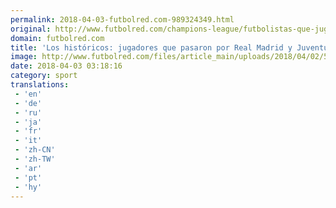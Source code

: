 ```yaml
---
permalink: 2018-04-03-futbolred.com-989324349.html
original: http://www.futbolred.com/champions-league/futbolistas-que-jugaron-en-real-madrid-y-juventus-82983
domain: futbolred.com
title: 'Los históricos: jugadores que pasaron por Real Madrid y Juventus'
image: http://www.futbolred.com/files/article_main/uploads/2018/04/02/5ac2cf749b7b7.jpeg
date: 2018-04-03 03:18:16
category: sport
translations: 
 - 'en'
 - 'de'
 - 'ru'
 - 'ja'
 - 'fr'
 - 'it'
 - 'zh-CN'
 - 'zh-TW'
 - 'ar'
 - 'pt'
 - 'hy'
---
```


